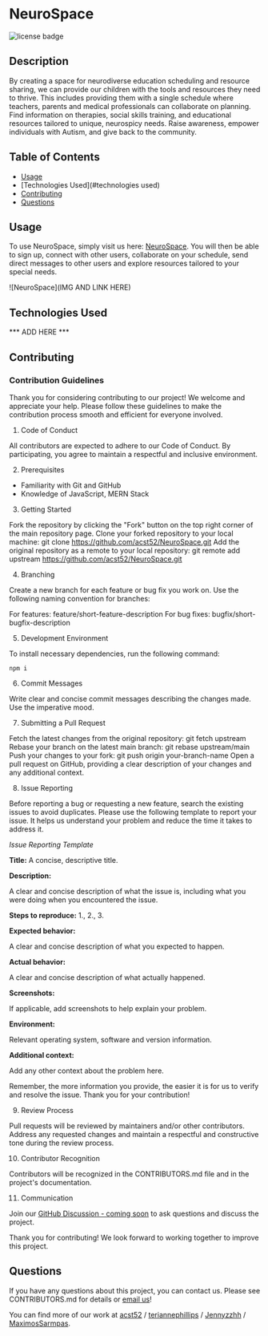 # NeuroSpace
![license badge](https://img.shields.io/badge/license-MIT-brightgreen)

## Description

By creating a space for neurodiverse education scheduling and resource sharing, we can provide our children with the tools and resources they need to thrive. This includes providing them with a single schedule where teachers, parents and medical professionals can collaborate on planning. Find information on therapies, social skills training, and educational resources tailored to unique, neurospicy needs. Raise awareness, empower individuals with Autism, and give back to the community.

## Table of Contents

* [Usage](#usage)
* [Technologies Used](#technologies used)
* [Contributing](#contributing)
* [Questions](#questions)

## Usage

To use NeuroSpace, simply visit us here: [NeuroSpace](https://group-1-project-3.herokuapp.com/). You will then be able to sign up, connect with other users, collaborate on your schedule, send direct messages to other users and explore resources tailored to your special needs.

![NeuroSpace](IMG AND LINK HERE)

## Technologies Used

*** ADD HERE ***

## Contributing

### Contribution Guidelines

Thank you for considering contributing to our project! We welcome and appreciate your help. Please follow these guidelines to make the contribution process smooth and efficient for everyone involved.

1. Code of Conduct

All contributors are expected to adhere to our Code of Conduct. By participating, you agree to maintain a respectful and inclusive environment.

2. Prerequisites

- Familiarity with Git and GitHub
- Knowledge of JavaScript, MERN Stack

3. Getting Started

Fork the repository by clicking the "Fork" button on the top right corner of the main repository page.
Clone your forked repository to your local machine: git clone <https://github.com/acst52/NeuroSpace.git>
Add the original repository as a remote to your local repository: git remote add upstream <https://github.com/acst52/NeuroSpace.git>

4. Branching

Create a new branch for each feature or bug fix you work on. Use the following naming convention for branches:

For features: feature/short-feature-description
For bug fixes: bugfix/short-bugfix-description

5. Development Environment

To install necessary dependencies, run the following command:
```
npm i
```

6. Commit Messages

Write clear and concise commit messages describing the changes made. Use the imperative mood.

7. Submitting a Pull Request

Fetch the latest changes from the original repository: git fetch upstream
Rebase your branch on the latest main branch: git rebase upstream/main
Push your changes to your fork: git push origin your-branch-name
Open a pull request on GitHub, providing a clear description of your changes and any additional context.

8. Issue Reporting

Before reporting a bug or requesting a new feature, search the existing issues to avoid duplicates. Please use the following template to report your issue. It helps us understand your problem and reduce the time it takes to address it.

*Issue Reporting Template*

**Title:** A concise, descriptive title.

**Description:**

A clear and concise description of what the issue is, including what you were doing when you encountered the issue.

**Steps to reproduce:** 1., 2., 3.

**Expected behavior:**

A clear and concise description of what you expected to happen.

**Actual behavior:**

A clear and concise description of what actually happened.

**Screenshots:**

If applicable, add screenshots to help explain your problem.

**Environment:**

Relevant operating system, software and version information.

**Additional context:**

Add any other context about the problem here.

Remember, the more information you provide, the easier it is for us to verify and resolve the issue. Thank you for your contribution!

9. Review Process

Pull requests will be reviewed by maintainers and/or other contributors. Address any requested changes and maintain a respectful and constructive tone during the review process.

10. Contributor Recognition

Contributors will be recognized in the CONTRIBUTORS.md file and in the project's documentation.

11. Communication

Join our [GitHub Discussion - coming soon]() to ask questions and discuss the project.

Thank you for contributing! We look forward to working together to improve this project.

## Questions

If you have any questions about this project, you can contact us. Please see CONTRIBUTORS.md for details or [email us](mailto:acst52@gmail.com)!

You can find more of our work at [acst52](https://github.com/acst52/) / [teriannephillips](https://github.com/teriannephillips) / [Jennyzzhh](https://github.com/Jennyzzhh) / [MaximosSarmpas](https://github.com/MaximosSarmpas).
